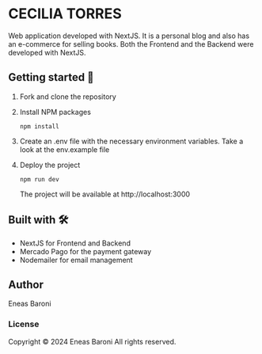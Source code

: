 # CECILIA TORRES

Web application developed with NextJS. It is a personal blog and also has an e-commerce for selling books.
Both the Frontend and the Backend were developed with NextJS.

## Getting started 🚀

1. Fork and clone the repository

2. Install NPM packages

   ```
   npm install
   ```

4. Create an .env file with the necessary environment variables. Take a look at the env.example file

3. Deploy the project 

   ```
   npm run dev
   ```

    The project will be available at http://localhost:3000


## Built with 🛠️ 

* NextJS for Frontend and Backend
* Mercado Pago for the payment gateway
* Nodemailer for email management 

## Author

Eneas Baroni


### License

Copyright © 2024 Eneas Baroni
All rights reserved.
